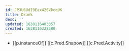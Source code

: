```yaml
---
id: JP3U6UdI9Eax4Z6VkcqUK
title: Drank
desc: ''
updated: 1638116483357
created: 1638116328580
---
```



- [[p.instanceOf]] [[c.Pred.Shapow]] [[c.Pred.Activity]]
